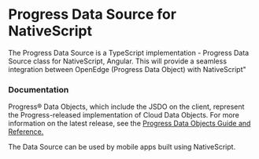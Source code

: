 # Progress Data Source for NativeScript

The Progress Data Source is a TypeScript implementation - Progress Data Source class for NativeScript, Angular. This will provide a seamless integration between OpenEdge (Progress Data Object) with NativeScript"

### Documentation

Progress® Data Objects, which include the JSDO on the client, represent the Progress-released implementation of Cloud Data Objects. For more information on the latest release, see the <a href="https://documentation.progress.com/output/pdo">Progress Data Objects Guide and Reference.</a>

The Data Source can be used by mobile apps built using NativeScript.
